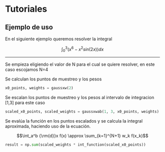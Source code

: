 # Tutoriales

## Ejemplo de uso

En el siguiente ejemplo queremos resolver la integral 

$$\int_0^3 (x^6 - x^2 sin(2x)) dx$$

---

Se empieza eligiendo el valor de N para el cual se quiere resolver, en este caso escojamos N=4

Se calculan los puntos de muestreo y los pesos

```python
x0_points, weights = gaussxw(2)
```

Se escalan los puntos de muestreo y los pesos al intervalo de integracion [1,3] para este caso


```python
scaled_x0_points, scaled_weights = gaussxwab(1, 3, x0_points, weights)
```

Se evalúa la función en los puntos escalados y se calcula la integral aproximada, haciendo uso de la ecuación.

$$\int_a^b {\rm{d}}x f(x) \approx \sum_{k=1}^{N+1} w_k f(x_k)$$


```python
result = np.sum(scaled_weights * int_function(scaled_x0_points))
```

